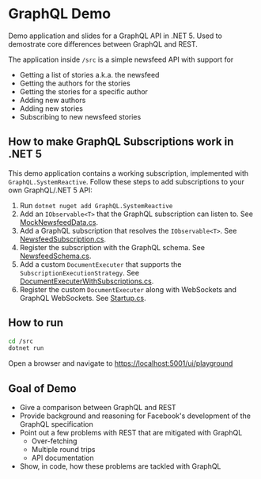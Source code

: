 # GraphQL Demo

Demo application and slides for a GraphQL API in .NET 5. Used to demostrate core differences between GraphQL and REST.

The application inside `/src` is a simple newsfeed API with support for

- Getting a list of stories a.k.a. the newsfeed
- Getting the authors for the stories
- Getting the stories for a specific author
- Adding new authors
- Adding new stories
- Subscribing to new newsfeed stories

## How to make GraphQL Subscriptions work in .NET 5

This demo application contains a working subscription, implemented with `GraphQL.SystemReactive`. Follow these steps to add subscriptions to your own GraphQL/.NET 5 API:

1. Run `dotnet nuget add GraphQL.SystemReactive`
2. Add an `IObservable<T>` that the GraphQL subscription can listen to. See [MockNewsfeedData.cs](https://github.com/svan-jansson/graphql_demo/blob/526a792a2680d5de61f3bf04a0e3817aec634dd7/src/NewsfeedData/MockNewsfeedData.cs#L105).
3. Add a GraphQL subscription that resolves the `IObservable<T>`. See [NewsfeedSubscription.cs](https://github.com/svan-jansson/graphql_demo/blob/526a792a2680d5de61f3bf04a0e3817aec634dd7/src/Subscriptions/NewsfeedSubscription.cs#L19).
4. Register the subscription with the GraphQL schema. See [NewsfeedSchema.cs](https://github.com/svan-jansson/graphql_demo/blob/526a792a2680d5de61f3bf04a0e3817aec634dd7/src/Schemas/NewsfeedSchema.cs#L17).
5. Add a custom `DocumentExecuter` that supports the `SubscriptionExecutionStrategy`. See [DocumentExecuterWithSubscriptions.cs](https://github.com/svan-jansson/graphql_demo/blob/526a792a2680d5de61f3bf04a0e3817aec634dd7/src/DocumentExecuter/DocumentExecuterWithSubscriptions.cs#L9).
6. Register the custom `DocumentExecuter` along with WebSockets and GraphQL WebSockets. See [Startup.cs](https://github.com/svan-jansson/graphql_demo/blob/526a792a2680d5de61f3bf04a0e3817aec634dd7/src/Startup.cs#L28).

## How to run

```bash
cd /src
dotnet run
```
Open a browser and navigate to <https://localhost:5001/ui/playground>

## Goal of Demo

- Give a comparison between GraphQL and REST
- Provide background and reasoning for Facebook's development of the GraphQL specification
- Point out a few problems with REST that are mitigated with GraphQL
  - Over-fetching
  - Multiple round trips
  - API documentation
- Show, in code, how these problems are tackled with GraphQL
